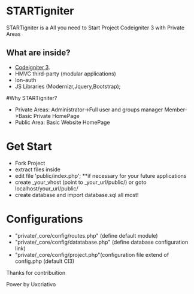 # STARTigniter
STARTigniter is a All you need to Start Project Codeigniter 3 with Private Areas 

## What are inside?
- [Codeigniter 3](https://github.com/bcit-ci/CodeIgniter).
- HMVC third-party (modular applications)
- Ion-auth
- JS Libraries (Modernizr,Jquery,Bootstrap);

#Why STARTigniter?
- Private Areas: 
	Administrator->Full user and groups manager
	Member->Basic  Private HomePage 
- Public Area: 
	Basic Website HomePage 

# Get Start
- Fork Project
- extract files inside
- edit file 'public/index.php'; **if necessary for your future applications
- create _your_vhost (point to _your_url/public/) or goto localhost/your_url/public/
- create database and import database.sql
all most!

# Configurations
- "private/_core/config/routes.php" (define default module)
- "private/_core/config/datatabase.php" (define database configuration link)
- "private/_core/config/project.php"(configuration file extend of config.php (default CI3)

Thanks for contribuition

Power by Uxcriativo
